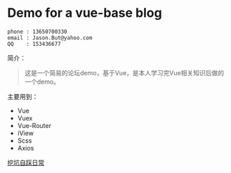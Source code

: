 # Demo for a vue-base blog


```
phone : 13650700330
email : Jason.But@yahoo.com
QQ    : 153436677
```



简介：
>   这是一个简易的论坛demo，基于Vue，是本人学习完Vue相关知识后做的一个demo。


主要用到：
* Vue
* Vuex
* Vue-Router
* iView
* Scss
* Axios


[挖坑自踩日常](./UPDATE.md)

